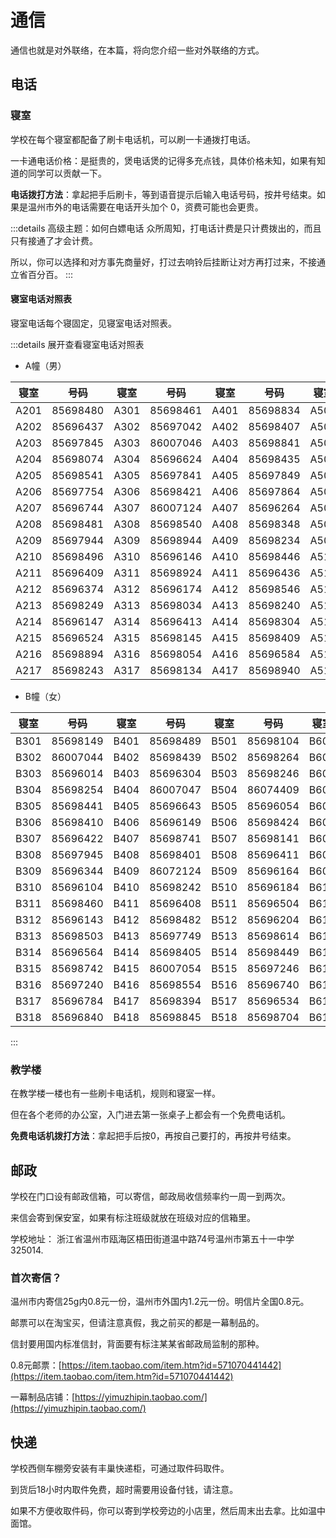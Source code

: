 # 通信

通信也就是对外联络，在本篇，将向您介绍一些对外联络的方式。

## 电话

### 寝室

学校在每个寝室都配备了刷卡电话机，可以刷一卡通拨打电话。

一卡通电话价格：是挺贵的，煲电话煲的记得多充点钱，具体价格未知，如果有知道的同学可以贡献一下。

**电话拨打方法**：拿起把手后刷卡，等到语音提示后输入电话号码，按井号结束。如果是温州市外的电话需要在电话开头加个 0，资费可能也会更贵。

:::details 高级主题：如何白嫖电话
众所周知，打电话计费是只计费拨出的，而且只有接通了才会计费。

所以，你可以选择和对方事先商量好，打过去响铃后挂断让对方再打过来，不接通立省百分百。
:::

#### 寝室电话对照表

寝室电话每个寝固定，见寝室电话对照表。

:::details 展开查看寝室电话对照表
 - A幢（男）

 |  寝室   | 号码  |  寝室   | 号码  |  寝室   | 号码  |  寝室   | 号码  |  寝室   | 号码  |  寝室   | 号码  |
|  ----  | ----  |  ----  | ----  |  ----  | ----  |  ----  | ----  |  ----  | ----  |  ----  | ----  |
| A201  | 85698480 | A301  | 85698461 | A401  | 85698834 | A501  | 85698324 | A601  | 85698964 | A701  | 85698420 |
| A202  | 85696437 | A302  | 85697042 | A402  | 85698407 | A502  | 86007014 | A602  | 85698143 | A702  | 85698417 |
| A203  | 85697845 | A303  | 86007046 | A403  | 85698841 | A503  | 85696394 | A603  | 85696421 | A703  | 85696934 |
| A204  | 85698074 | A304  | 85696624 | A404  | 85698435 | A504  | 85698351 | A604  | 85696449 | A704  | 85696034 |
| A205  | 85698541 | A305  | 85697841 | A405  | 85697849 | A505  | 85696430 | A605  | 86071402 | A705  | 85698004 |
| A206  | 85697754 | A306  | 85698421 | A406  | 85697864 | A506  | 85698174 | A606  | 85698546 | A706  | 85696242 |
| A207  | 85696744 | A307  | 86007124 | A407  | 85696264 | A507  | 85698584 | A607  | 85698364 | A707  | 85698534 |
| A208  | 85698481 | A308  | 85698540 | A408  | 85698348 | A508  | 85696074 | A608  | 85698490 | A708  | 85696294 |
| A209  | 85697944 | A309  | 85698944 | A409  | 85698234 | A509  | 85697436 | A609  | 85698438 | A709  | 85698754 |
| A210  | 85698496 | A310  | 85696146 | A410  | 85698446 | A510  | 85698411 | A610  | 85696874 | A710  | 85698419 |
| A211  | 85696409 | A311  | 85698924 | A411  | 85696436 | A511  | 85698041 | A611  | 85696745 | A711  | 85697134 |
| A212  | 85696374 | A312  | 85696174 | A412  | 85698546 | A512  | 85698437 | A612  | 85696340 | A712  | 85697034 |
| A213  | 85698249 | A313  | 85698034 | A413  | 85698240 | A513  | 85696364 | A613  | 85697045 | A713  | 85696384 |
| A214  | 85696147 | A314  | 85696413 | A414  | 85698304 | A514  | 85698084 | A614  | 85698416 | A714  | 85697745 |
| A215  | 85696524 | A315  | 85698145 | A415  | 85698409 | A515  | 85698426 | A615  | 86007074 | A715  | 86007042 |
| A216  | 85698894 | A316  | 85698054 | A416  | 85696584 | A516  | 85697420 | A616  | 85698241 | A716  | 85698547 |
| A217  | 85698243 | A317  | 85698134 | A417  | 85698940 | A517  | 85698504 | A617  | 85696341 | A717  | 85698124 |

 - B幢（女）

|  寝室   | 号码  |  寝室   | 号码  |  寝室   | 号码  |  寝室   | 号码  |  寝室   | 号码  |
|  ----  | ----  |  ----  | ----  |  ----  | ----  |  ----  | ----  |  ----  | ----  |
| B301  | 85698149 | B401  | 85698489 | B501  | 85698104 | B601  | 85698049 | B701  | 85696224 |
| B302  | 86007044 | B402  | 85698439 | B502  | 85698264 | B602  | 85698943 | B702  | 85697544 |
| B303  | 85696014 | B403  | 85696304 | B503  | 85698246 | B603  | 85698413 | B703  | 85698094 |
| B304  | 85698254 | B404  | 86007047 | B504  | 86074409 | B604  | 85696455 | B704  | 85698804 |
| B305  | 85698441 | B405  | 85696643 | B505  | 85696054 | B605  | 85696084 | B705  | 85698274 |
| B306  | 85698410 | B406  | 85696149 | B506  | 85698424 | B606  | 85696446 | B706  | 85698442 |
| B307  | 85696422 | B407  | 85698741 | B507  | 85698141 | B607  | 85698354 | B707  | 85696473 |
| B308  | 85697945 | B408  | 85698401 | B508  | 85696411 | B608  | 85698842 | B708  | 85698544 |
| B309  | 85696344 | B409  | 86072124 | B509  | 85696164 | B609  | 85696423 | B709  | 85698429 |
| B310  | 85696104 | B410  | 85698242 | B510  | 85696184 | B610  | 85698463 | B710  | 85698184 |
| B311  | 85698460 | B411  | 85696408 | B511  | 85696504 | B611  | 85696141 | B711  | 85699845 |
| B312  | 85696143 | B412  | 85698482 | B512  | 85696204 | B612  | 85696943 | B712  | 85696467 |
| B313  | 85698503 | B413  | 85697749 | B513  | 85698614 | B613  | 85698743 | B713  | 85698433 |
| B314  | 85696564 | B414  | 85698405 | B514  | 85698449 | B614  | 85697649 | B714  | 85697844 |
| B315  | 85698742 | B415  | 86007054 | B515  | 85697246 | B615  | 85698422 | B715  | 85698284 |
| B316  | 85697240 | B416  | 85698554 | B516  | 85696740 | B616  | 85698402 | B716  | 85698747 |
| B317  | 85696784 | B417  | 85698394 | B517  | 85696534 | B617  | 85696342 | B717  | 85696717 |
| B318  | 85696840 | B418  | 85698845 | B518  | 85698704 | B618  | 85696934 | B718  | 85698436 |
:::

### 教学楼

在教学楼一楼也有一些刷卡电话机，规则和寝室一样。

但在各个老师的办公室，入门进去第一张桌子上都会有一个免费电话机。

**免费电话机拨打方法**：拿起把手后按0，再按自己要打的，再按井号结束。


## 邮政

学校在门口设有邮政信箱，可以寄信，邮政局收信频率约一周一到两次。

来信会寄到保安室，如果有标注班级就放在班级对应的信箱里。

学校地址： 浙江省温州市瓯海区梧田街道温中路74号温州市第五十一中学 325014.

### 首次寄信？

温州市内寄信25g内0.8元一份，温州市外国内1.2元一份。明信片全国0.8元。

邮票可以在淘宝买，但请注意真假，我之前买的都是一幕制品的。

信封要用国内标准信封，背面要有标注某某省邮政局监制的那种。

0.8元邮票：[https://item.taobao.com/item.htm?id=571070441442](https://item.taobao.com/item.htm?id=571070441442)

一幕制品店铺：[https://yimuzhipin.taobao.com/](https://yimuzhipin.taobao.com/)

## 快递

学校西侧车棚旁安装有丰巢快递柜，可通过取件码取件。

到货后18小时内取件免费，超时需要用设备付钱，请注意。

如果不方便收取件码，你可以寄到学校旁边的小店里，然后周末出去拿。比如温中面馆。